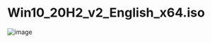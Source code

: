 # Win10_20H2_v2_English_x64.iso

![image](https://user-images.githubusercontent.com/86190960/123460398-3c91fd80-d5f0-11eb-87e0-4638c837202d.png)
